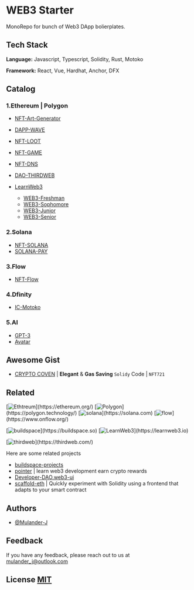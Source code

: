 # WEB3 Starter

MonoRepo for bunch of Web3 DApp bolierplates.

## Tech Stack

**Language:** Javascript, Typescript, Solidity, Rust, Motoko

**Framework:** React, Vue, Hardhat, Anchor, DFX

## Catalog

### 1.Ethereum | Polygon

- [NFT-Art-Generator](/nft-art-generator/)
- [DAPP-WAVE](/dapp-wave/)
- [NFT-LOOT](/nft-loot/)
- [NFT-GAME](/nft-game/)
- [NFT-DNS](/nft-dns/)
- [DAO-THIRDWEB](/dao-thirdweb/)

- [LearnWeb3](/learn-web3/)
  - [WEB3-Freshman](/learn-web3/freshman/)
  - [WEB3-Sophomore](/learn-web3/sophomore/)
  - [WEB3-Junior](/learn-web3/junior/)
  - [WEB3-Senior](/learn-web3/senior/)

### 2.Solana

- [NFT-SOLANA](/nft-sol/)
- [SOLANA-PAY](/solana-pay/)

### 3.Flow

- [NFT-Flow](/nft-flow/)

### 4.Dfinity

- [IC-Motoko](/ic-motoko/)

### 5.AI

- [GPT-3](/ai/gpt3-try/)
- [Avatar](/ai/avatar/)

## Awesome Gist

- [CRYPTO COVEN](/awesome.gist/CryptoCoven.sol) | **Elegant** & **Gas Saving** `Solidy` Code | `NFT721`

## Related

[![Ethtreum](https://img.shields.io/badge/network-ethereum-3498db.svg?)](https://ethereum.org/)
[![Polygon](https://img.shields.io/badge/network-polygon-7B3FE4.svg?)](https://polygon.technology/)
[![solana](https://img.shields.io/badge/network-solana-14f195.svg?)](https://solana.com)
[![flow](https://img.shields.io/badge/network-flow-00ef8b.svg?)](https://www.onflow.org/)

[![buildspace](https://img.shields.io/badge/platform-buildspace-9d8eee.svg?)](https://buildspace.so)
[![LearnWeb3](https://img.shields.io/badge/platform-LearnWeb3-8291fe.svg?)](https://learnweb3.io)

[![thirdweb](https://img.shields.io/badge/util-thirdweb-A855F7.svg?)](https://thirdweb.com/)

Here are some related projects

- [buildspace-projects](https://github.com/buildspace/buildspace-projects)
- [pointer](https://www.pointer.gg/) | learn web3 development earn crypto rewards
- [Developer-DAO.web3-ui](https://github.com/Developer-DAO/web3-ui)
- [scaffold-eth](https://github.com/scaffold-eth/scaffold-eth) | Quickly experiment with Solidity using a frontend that adapts to your smart contract

## Authors

- [@Mulander-J](https://github.com/Mulander-J)

## Feedback

If you have any feedback, please reach out to us at mulander_j@outlook.com

## License [MIT](/LICENSE)
